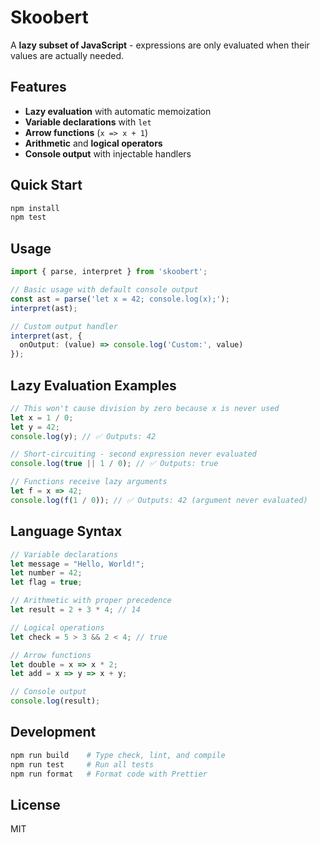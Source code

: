 # Skoobert

A **lazy subset of JavaScript** - expressions are only evaluated when their values are actually needed.

## Features

- **Lazy evaluation** with automatic memoization
- **Variable declarations** with `let`
- **Arrow functions** (`x => x + 1`)
- **Arithmetic** and **logical operators**
- **Console output** with injectable handlers

## Quick Start

```bash
npm install
npm test
```

## Usage

```typescript
import { parse, interpret } from 'skoobert';

// Basic usage with default console output
const ast = parse('let x = 42; console.log(x);');
interpret(ast);

// Custom output handler
interpret(ast, {
  onOutput: (value) => console.log('Custom:', value)
});
```

## Lazy Evaluation Examples

```javascript
// This won't cause division by zero because x is never used
let x = 1 / 0;
let y = 42;
console.log(y); // ✅ Outputs: 42

// Short-circuiting - second expression never evaluated
console.log(true || 1 / 0); // ✅ Outputs: true

// Functions receive lazy arguments
let f = x => 42;
console.log(f(1 / 0)); // ✅ Outputs: 42 (argument never evaluated)
```

## Language Syntax

```javascript
// Variable declarations
let message = "Hello, World!";
let number = 42;
let flag = true;

// Arithmetic with proper precedence
let result = 2 + 3 * 4; // 14

// Logical operations
let check = 5 > 3 && 2 < 4; // true

// Arrow functions
let double = x => x * 2;
let add = x => y => x + y;

// Console output
console.log(result);
```

## Development

```bash
npm run build    # Type check, lint, and compile
npm run test     # Run all tests
npm run format   # Format code with Prettier
```

## License

MIT